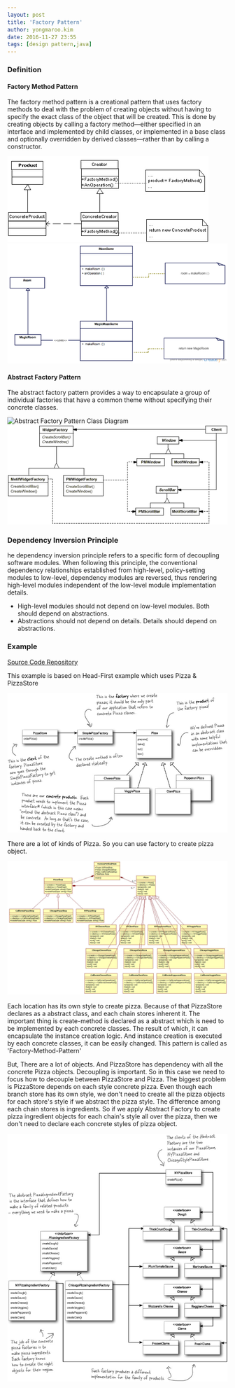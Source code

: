 ```yaml
---
layout: post
title: 'Factory Pattern'
author: yongmaroo.kim
date: 2016-11-27 23:55
tags: [design pattern,java]
---
```


### Definition

#### Factory Method Pattern

The factory method pattern is a creational pattern that uses factory methods to deal with the problem of creating objects without having to specify the exact class of the object that will be created. This is done by creating objects by calling a factory method—either specified in an interface and implemented by child classes, or implemented in a base class and optionally overridden by derived classes—rather than by calling a constructor.

![Factory Method Pattern Class Diagram](/files/design-pattern/factory-pattern/factory-method.jpg)
![Factory Method Example](/files/design-pattern/factory-pattern/factory-method-example.png)

#### Abstract Factory Pattern

The abstract factory pattern provides a way to encapsulate a group of individual factories that have a common theme without specifying their concrete classes.

![Abstract Factory Pattern Class Diagram](/files/design-pattern/factory-pattern/abstract-factory.jpg)
![Abstract Factory Example](/files/design-pattern/factory-pattern/abstract-factory-example.png)


### Dependency Inversion Principle

he dependency inversion principle refers to a specific form of decoupling software modules. When following this principle, the conventional dependency relationships established from high-level, policy-setting modules to low-level, dependency modules are reversed, thus rendering high-level modules independent of the low-level module implementation details.

- High-level modules should not depend on low-level modules. Both should depend on abstractions.
- Abstractions should not depend on details. Details should depend on abstractions.


### Example

[Source Code Repository](https://github.com/kymr/design-pattern/tree/master/src/main/java/design/pattern/factory)

This example is based on Head-First example which uses Pizza & PizzaStore

![Simple Factory](/files/design-pattern/factory-pattern/simple-factory.jpg)

There are a lot of kinds of Pizza. So you can use factory to create pizza object.

![Factory Method](/files/design-pattern/factory-pattern/factory-method-pizza.jpg)

Each location has its own style to create pizza. Because of that PizzaStore declares as a abstract class, and each chain stores inherent it. The important thing is create-method is declared as a abstract which is need to be implemented by each concrete classes. The result of which, it can encapsulate the instance creation logic. And instance creation is executed by each concrete classes, it can be easily changed. This pattern is called as 'Factory-Method-Pattern'

But, There are a lot of objects. And PizzaStore has dependency with all the concrete Pizza objects. Decoupling is important. So in this case we need to focus how to decouple between PizzaStore and Pizza.
The biggest problem is PizzaStore depends on each style concrete pizza. Even though each branch store has its own style, we don't need to create all the pizza objects for each store's style if we abstract the pizza style.
The difference among each chain stores is ingredients. So if we apply Abstract Factory to create pizza ingredient objects for each chain's style all over the pizza, then we don't need to declare each concrete styles of pizza object.

![Abstract Factory](/files/design-pattern/factory-pattern/abstract-factory-pizza.jpg)

